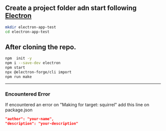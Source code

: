 ## Create a project folder adn start following [Electron](https://www.electronjs.org/docs/tutorial/development-environment#setting-up-windows)
``` bash 
mkdir electron-app-test
cd electron-app-test
```
## After cloning the repo. 

``` bash
npm  init -y
npm i --save-dev electron
npm start
npx @electron-forge/cli import
npm run make
```
-------------------------
### Encountered Error

If encountered an error on "Making for target: squirrel" 
add this line on package.json 
``` json 
"author": "your-name", 
"description": "your-description"
```
